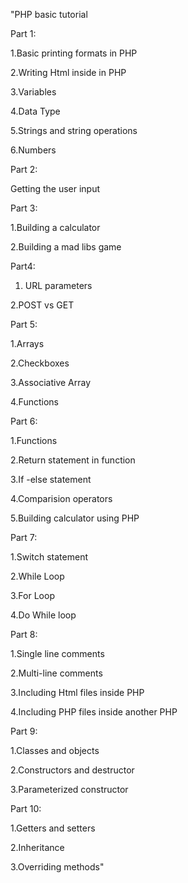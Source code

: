 "PHP basic tutorial

Part 1:

1.Basic printing formats in PHP

2.Writing Html inside in PHP

3.Variables

4.Data Type

5.Strings and string operations

6.Numbers

 

Part 2:

Getting the user input

 

Part 3:

1.Building a calculator

2.Building a mad libs game

 

Part4:

1. URL parameters

2.POST vs GET

 

Part 5:

1.Arrays

2.Checkboxes

3.Associative Array

4.Functions 

 

Part 6:

1.Functions

2.Return statement in function

3.If -else statement

4.Comparision operators

5.Building calculator using PHP

 

Part 7:

1.Switch statement

2.While Loop

3.For Loop

4.Do While loop

 

Part 8:

1.Single line comments

2.Multi-line comments

3.Including Html files inside PHP

4.Including PHP files inside another PHP

 

Part 9:

1.Classes and objects

2.Constructors and destructor

3.Parameterized constructor 

 

Part 10:

1.Getters and setters

2.Inheritance

3.Overriding methods" 
